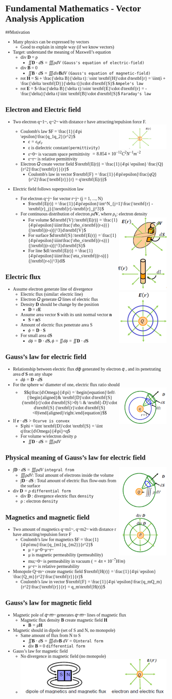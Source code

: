 <div style = "font-family : 'Times New Roman'; font-size: 20 px;">

# Fundamental Mathematics - Vector Analysis Application

##Motivation
- Many physics can be expressed by vectors
  - Good to explain in simple way (if we know vectors)
- Target: understand the meaning of Maxwell’s equation
  - div **D** = &rho;
    - $\iint \textbf{D} \cdot d\textbf{S} = \iiint \rho dV$ `(Gauss's equation of electric-field)`
  - div **B** = 0
    - $\iint \textbf{B} \cdot d\textbf{S} = \iiint div \textbf{B} dV$ `(Gauss's equation of magnetic-field)`
  - rot **H** = $i + \frac{\delta B}{\delta t}: \oint \textbf{H}\cdot d\textbf{r} = \iint(i + \frac{\delta \textbf{D}}{\delta t})\cdot d\textbf{S}$ `Ampele's law`
  - rot **E** = $-\frac{\delta B}{\delta t}:\oint \textbf{E}\cdot d\textbf{r} = -\frac{\delta}{\delta t}\iint \textbf{B}\cdot d\textbf{S}$ `Faraday's law`

## Electron and Electric field
- Two electron q~1~, q~2~ with distance r have attracting/repulsion force F. <img src="app0.PNG" align="right" width="150">
  - Coulomb's law $F = \frac{1}{4\pi \epsilon}\frac{q_1q_2}{r^2}$
    - $\epsilon = \epsilon_0 \epsilon_r$
    - &epsilon; is dielectric constant`(permittivity)`
    - &epsilon;~0~ is vacuum space permittivity $= 8.854 \times 10^{-12} C^2N^{-1}m^{-2}$
    - &epsilon;~r~ is relative permittivity
  - Electron 𝑄 create vector field $\textbf{E(r)} = \frac{1}{4\pi \epsilon} \frac{Q}{r^2}\frac{\textbf{r}}{r}$
    - Coulomb's law in vector $\textbf{F} = \frac{1}{4\pi\epsilon}\frac{qQ}{r^2}\frac{\textbf{r}}{r} = q\textbf{E(r)}$

- Electric field follows superposition law
  - For electron q~j~ for vector r~j~ (j = 1, ..., N)
    - $\textbf{E(r)} = \frac{1}{4\pi\epsilon}\int^N_{j=1}\frac{\textbf{r} - \textbf{r}_j}{|\textbf{r}-\textbf{r}_j|^3}$
  - For continuous distribution of electron $\rho d\textbf{V}$, where $\rho_s$: electron density<img src="electro1.PNG" align="right" width="150">
    - For volume $d\textbf{V}:\textbf{E(r)} = \frac{1}{4\pi\epsilon}\iiint\frac{\rho_s\textbf{(r-s)}}{|\textbf{(r-s)}|^3}d\textbf{V}$
    - For surface $d\textbf{S}:\textbf{E(r)} = \frac{1}{4\pi\epsilon}\iiint\frac{\rho_s\textbf{(r-s)}}{|\textbf{(r-s)}|^3}d\textbf{S}$
    - For line $dl:\textbf{E(r)} = \frac{1}{4\pi\epsilon}\iiint\frac{\eta_s\textbf{(r-s)}}{|\textbf{r-s}|^3}dl$
## Electric flux
- Assume electron generate line of divergence<img src="electro2.PNG" align="right" width="150">
  - Electric flux (similar: electric line)
  - Electron 𝑄 generate 𝑄 lines of electric flus
  - Density **D** should be change by the position
    - **D** = &epsilon;**E**
  - Assume area vector **S** with its unit normal vector **n**
    - **S** = **n**S
  - Amount of electric flux penetrate area S
    - $\phi = \textbf{D}\cdot \textbf{S}$
  - For small area d**S** 
    - $d\phi = \textbf{D}\cdot d\textbf{S}, \phi = \iint d\phi = \iint \textbf{D}\cdot d\textbf{S}$

## Gauss’s law for electric field
- Relationship between electric flux 𝑑𝜙 generated by electron 𝑞 , and its penetrating area 𝑑 **S** on any shape
  - $d\phi = \textbf{D}\cdot d\textbf{S}$
- For the sphere w/ diameter of one, electric flux ratio should<img src="electron3.PNG" align="right" width="150">
  - $$q\frac{d\Omega}{4\pi} = \begin{equation}\left\{\begin{aligned}& \textbf{D}\cdot d\textbf{S} (\textbf{r}\cdot d\textbf{S}>0) \\ & \textbf{-D}\cdot d\textbf{S} (\textbf{r}\cdot d\textbf{S}<0)\end{aligned}\right.\end{equation}$$
- If $\textbf{r}\cdot d\textbf{S} > 0$`curve is convex`
  - $\phi = \iint \textbf{D}\cdot \textbf{S}  = \iint q\frac{d\Omega}{4\pi}=q$
  - For volume w/electron desity &rho;
    - $\iint \textbf{D}\cdot d\textbf{S} = \iiint \rho dV$
## Physical meaning of Gauss’s law for electric field
- $\int \textbf{D}\cdot d\textbf{S} = \iiint \rho dV$ `integral from` <img src="electron4.PNG" align="right" width="150">
  - $\iiint \rho dV$: Total amount of electrons inside the volume
  - $\int \textbf{D}\cdot d\textbf{S}$ : Total amount of electric flux flow-outs from the surface
- div $\textbf{D} = \rho$ `differential form`
  - div $\textbf{D}$ : divergence electric flux `density`
  - &rho; : electron `density`

## Magnetics and magnetic field
- Two amount of magnetics q~m1~, q~m2~ with distance r have attracting/repulsion force F
  - Coulomb’s law for magnetics $F = \frac{1}{4\pi\mu}\frac{q_{m1}q_{m2}}{r^2}$
    - &mu; = &mu;~0~&mu;~r~
    - &mu; is magnetic permeability (permeability)
    - mu;~0~ is permeability in vacuum $(= 4\pi \times 10^{-7} H/m)$
    - &mu;~r~ is relative permeability
- Monopole Q~m~ create magnetic field $\textbf{H(r)} = \frac{1}{4\pi \epsilon} \frac{Q_m}{r^2}\frac{\textbf{r}}{r}$
  - Coulomb’s law in vector $\textbf{F} = \frac{1}{4\pi \epsilon}\frac{q_mQ_m}{r^2}\frac{\textbf{r}}{r} = q_m\textbf{H(r)}$

## Gauss’s law for magnetic field
- Magnetic pole of 𝑞~𝑚~ generates 𝑞~𝑚~ lines of magnetic flux
  - Magnetic flux density $\textbf{B}$ create magnetic field $\textbf{H}$
    - $\textbf{B} = \mu \textbf{H}$
- Magnetic should in dipole (set of S and N, no monopole)
  - Same amount of flux from N to S
    - $\iint \textbf{B}\cdot d\textbf{S} = \iiint div\textbf{B }dV = 0$`interal form`
    - div **B** = 0 `differential form`
- Gauss’s law for magnetic field
  - No divergence in magnetic field (no monopole)
  - ![](electron5.PNG)


</div>